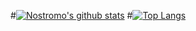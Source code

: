 #[![Nostromo's github stats](https://github-readme-stats.vercel.app/api?username=Nostromo99)](https://github.com/anuraghazra/github-readme-stats)
#[![Top Langs](https://github-readme-stats.vercel.app/api/top-langs/?username=Nostromo99)](https://github.com/anuraghazra/github-readme-stats)
